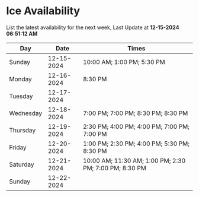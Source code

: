 # Ice Availability

List the latest availability for the next week, Last Update at **12-15-2024 06:51:12 AM**

| Day         | Date        | Times       |
| ----------- | ----------- | ----------- |
|Sunday|12-15-2024|10:00 AM; 1:00 PM; 5:30 PM|
|Monday|12-16-2024|8:30 PM|
|Tuesday|12-17-2024||
|Wednesday|12-18-2024|7:00 PM; 7:00 PM; 8:30 PM; 8:30 PM|
|Thursday|12-19-2024|2:30 PM; 4:00 PM; 4:00 PM; 7:00 PM; 7:00 PM|
|Friday|12-20-2024|1:00 PM; 2:30 PM; 4:00 PM; 5:30 PM; 8:30 PM|
|Saturday|12-21-2024|10:00 AM; 11:30 AM; 1:00 PM; 2:30 PM; 7:00 PM; 8:30 PM|
|Sunday|12-22-2024||

